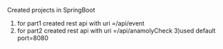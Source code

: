 Created projects in SpringBoot
1) for part1 created rest api with uri =/api/event 
2) for part2 created rest api with uri =/api/anamolyCheck
3)used default port=8080 
